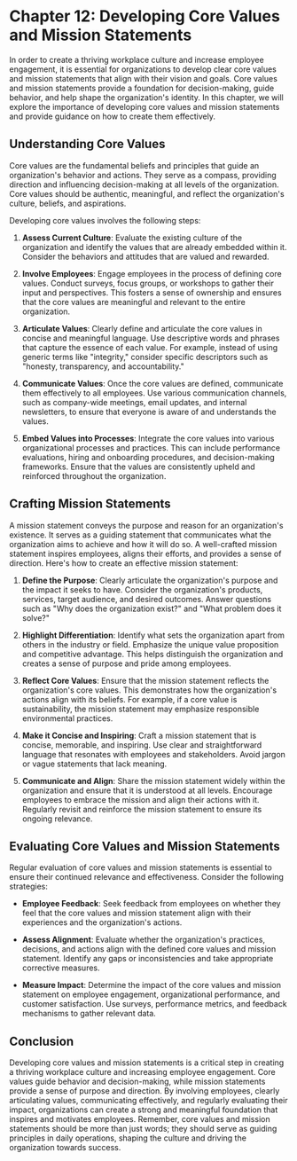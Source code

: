 Chapter 12: Developing Core Values and Mission Statements
=========================================================

In order to create a thriving workplace culture and increase employee engagement, it is essential for organizations to develop clear core values and mission statements that align with their vision and goals. Core values and mission statements provide a foundation for decision-making, guide behavior, and help shape the organization's identity. In this chapter, we will explore the importance of developing core values and mission statements and provide guidance on how to create them effectively.

Understanding Core Values
-------------------------

Core values are the fundamental beliefs and principles that guide an organization's behavior and actions. They serve as a compass, providing direction and influencing decision-making at all levels of the organization. Core values should be authentic, meaningful, and reflect the organization's culture, beliefs, and aspirations.

Developing core values involves the following steps:

1. **Assess Current Culture**: Evaluate the existing culture of the organization and identify the values that are already embedded within it. Consider the behaviors and attitudes that are valued and rewarded.

2. **Involve Employees**: Engage employees in the process of defining core values. Conduct surveys, focus groups, or workshops to gather their input and perspectives. This fosters a sense of ownership and ensures that the core values are meaningful and relevant to the entire organization.

3. **Articulate Values**: Clearly define and articulate the core values in concise and meaningful language. Use descriptive words and phrases that capture the essence of each value. For example, instead of using generic terms like "integrity," consider specific descriptors such as "honesty, transparency, and accountability."

4. **Communicate Values**: Once the core values are defined, communicate them effectively to all employees. Use various communication channels, such as company-wide meetings, email updates, and internal newsletters, to ensure that everyone is aware of and understands the values.

5. **Embed Values into Processes**: Integrate the core values into various organizational processes and practices. This can include performance evaluations, hiring and onboarding procedures, and decision-making frameworks. Ensure that the values are consistently upheld and reinforced throughout the organization.

Crafting Mission Statements
---------------------------

A mission statement conveys the purpose and reason for an organization's existence. It serves as a guiding statement that communicates what the organization aims to achieve and how it will do so. A well-crafted mission statement inspires employees, aligns their efforts, and provides a sense of direction. Here's how to create an effective mission statement:

1. **Define the Purpose**: Clearly articulate the organization's purpose and the impact it seeks to have. Consider the organization's products, services, target audience, and desired outcomes. Answer questions such as "Why does the organization exist?" and "What problem does it solve?"

2. **Highlight Differentiation**: Identify what sets the organization apart from others in the industry or field. Emphasize the unique value proposition and competitive advantage. This helps distinguish the organization and creates a sense of purpose and pride among employees.

3. **Reflect Core Values**: Ensure that the mission statement reflects the organization's core values. This demonstrates how the organization's actions align with its beliefs. For example, if a core value is sustainability, the mission statement may emphasize responsible environmental practices.

4. **Make it Concise and Inspiring**: Craft a mission statement that is concise, memorable, and inspiring. Use clear and straightforward language that resonates with employees and stakeholders. Avoid jargon or vague statements that lack meaning.

5. **Communicate and Align**: Share the mission statement widely within the organization and ensure that it is understood at all levels. Encourage employees to embrace the mission and align their actions with it. Regularly revisit and reinforce the mission statement to ensure its ongoing relevance.

Evaluating Core Values and Mission Statements
---------------------------------------------

Regular evaluation of core values and mission statements is essential to ensure their continued relevance and effectiveness. Consider the following strategies:

* **Employee Feedback**: Seek feedback from employees on whether they feel that the core values and mission statement align with their experiences and the organization's actions.

* **Assess Alignment**: Evaluate whether the organization's practices, decisions, and actions align with the defined core values and mission statement. Identify any gaps or inconsistencies and take appropriate corrective measures.

* **Measure Impact**: Determine the impact of the core values and mission statement on employee engagement, organizational performance, and customer satisfaction. Use surveys, performance metrics, and feedback mechanisms to gather relevant data.

Conclusion
----------

Developing core values and mission statements is a critical step in creating a thriving workplace culture and increasing employee engagement. Core values guide behavior and decision-making, while mission statements provide a sense of purpose and direction. By involving employees, clearly articulating values, communicating effectively, and regularly evaluating their impact, organizations can create a strong and meaningful foundation that inspires and motivates employees. Remember, core values and mission statements should be more than just words; they should serve as guiding principles in daily operations, shaping the culture and driving the organization towards success.
